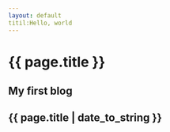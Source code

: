 ```yaml
---
layout: default
titil:Hello, world
---
```


# {{ page.title }}
## My first blog
## {{ page.title | date_to_string }}
